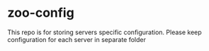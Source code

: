 # zoo-config
This repo is for storing servers specific configuration. Please keep configuration for each server in separate folder
